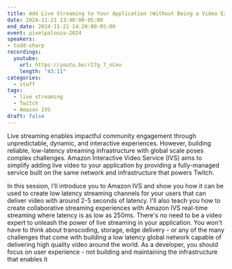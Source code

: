 ```yaml
---
title: Add Live Streaming to Your Application (Without Being a Video Expert!)
date: 2024-11-21 13:40:00-05:00
end_date: 2024-11-21 14:20:00-05:00
event: pixelpalooza-2024
speakers:
- todd-sharp
recordings:
  youtube:
    url: https://youtu.be/rI7g_7_nCeo
    length: "43:11"
categories:
  - stuff
tags:
  - live streaming
  - Twitch
  - Amazon IVS
draft: false
---
```


Live streaming enables impactful community engagement through unpredictable, dynamic, and interactive experiences. However, building reliable, low-latency streaming infrastructure with global scale poses complex challenges. Amazon Interactive Video Service (IVS) aims to simplify adding live video to your application by providing a fully-managed service built on the same network and infrastructure that powers Twitch.

In this session, I'll introduce you to Amazon IVS and show you how it can be used to create low latency streaming channels for your users that can deliver video with around 2-5 seconds of latency. I'll also teach you how to create collaborative streaming experiences with Amazon IVS real-time streaming where latency is as low as 250ms. There's no need to be a video expert to unleash the power of live streaming in your application. You won't have to think about transcoding, storage, edge delivery - or any of the many challenges that come with building a low latency global network capable of delivering high quality video around the world. As a developer, you should focus on user experience - not building and maintaining the infrastructure that enables it
